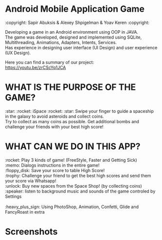  <h1> Android Mobile Application Game </h1>
:copyright: Sapir Abuksis & Alexey Shpigelman & Yoav Keren :copyright:	<br>

Developing a game in an Android environment using OOP in JAVA. <br>
The game was developed, designed and implemented using SQLite, Multithreading, Animations, Adapters, Intents, Services. <br>
Has experience in designing user interface (UI Design) and user experience (UX Design).

Here you can find a summary of our project:<br>
https://youtu.be/zrCScYq1JCA<br>

<h1>WHAT IS THE PURPOSE OF THE GAME?</h1>
 :star:	:rocket: iSpace :rocket: :star:
Swipe your finger to guide a spaceship in the galaxy to avoid asteroids and collect coins.<br>
Try to collect as many coins as possible. Get additional bombs and challenge your friends with your best high score!<br>

<h1>WHAT CAN WE DO IN THIS APP? </h1>
:rocket:	Play 3 kinds of game! (FreeStyle, Faster and Getting Sick)  <br>
:memo:	Dialogs instructions in the entire game! <br>
:floppy_disk:	Save your score to table High Score! <br>
:trophy:	Challenge your friend to get the best high scores and send them your score via Whatsapp!  <br>
:unlock: Buy new spaces from the Space Shop! (by collecting coins) <br>
:speaker: listen to background music and sounds of the game controled by Settings <br><br>
 :heavy_plus_sign: Using PhotoShop, Animation, Confetti, Glide and FancyRoast in extra


<h1>Screenshots</h1><br>
